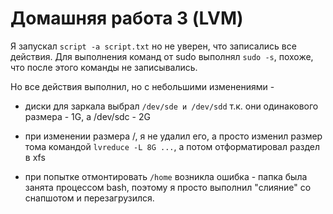 # Домашняя работа 3 (LVM)

Я запускал `script -a script.txt` но не уверен, что записались все действия.
Для выполнения команд от sudo выполнял `sudo -s`, похоже, что после этого команды не записывались.

Но все действия выполнил, но с небольшими изменениями -
* диски для заркала выбрал `/dev/sde и /dev/sdd` т.к. они одинакового размера - 1G, а /dev/sdc - 2G

* при изменении размера /, я не удалил его, а просто изменил размер тома командой `lvreduce -L 8G ...`, а потом отформатировал раздел в xfs

* при попытке отмонтировать `/home` возникла ошибка - папка была занята процессом bash, поэтому я просто выполнил "слияние" со снапшотом и перезагрузился.